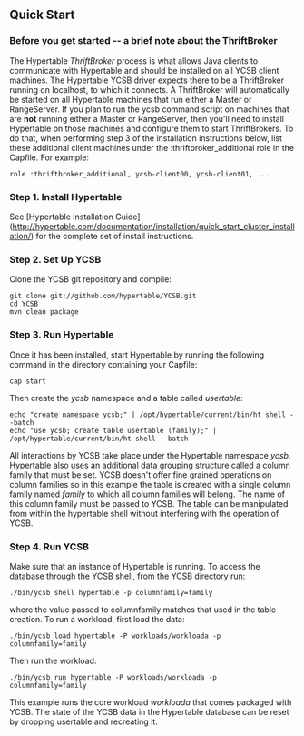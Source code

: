 ## Quick Start


### Before you get started -- a brief note about the ThriftBroker

The Hypertable _ThriftBroker_ process is what allows Java clients to communicate
with Hypertable and should be installed on all YCSB client machines.  The
Hypertable YCSB driver expects there to be a ThriftBroker running on localhost,
to which it connects.  A ThriftBroker will automatically be started on all
Hypertable machines that run either a Master or RangeServer.  If you plan to run
the ycsb command script on machines that are **not** running either a Master or
RangeServer, then you'll need to install Hypertable on those machines and
configure them to start ThriftBrokers.  To do that, when performing step 3 of
the installation instructions below, list these additional client machines under
the :thriftbroker_additional role in the Capfile.  For example:

    role :thriftbroker_additional, ycsb-client00, ycsb-client01, ...


### Step 1. Install Hypertable

See [Hypertable Installation Guide]
(http://hypertable.com/documentation/installation/quick_start_cluster_installation/)
for the complete set of install instructions.


### Step 2. Set Up YCSB

Clone the YCSB git repository and compile:

    git clone git://github.com/hypertable/YCSB.git
    cd YCSB
    mvn clean package


### Step 3. Run Hypertable

Once it has been installed, start Hypertable by running the following command in
the directory containing your Capfile:

    cap start

Then create the _ycsb_ namespace and a table called _usertable_:

    echo "create namespace ycsb;" | /opt/hypertable/current/bin/ht shell --batch
    echo "use ycsb; create table usertable (family);" | /opt/hypertable/current/bin/ht shell --batch

All interactions by YCSB take place under the Hypertable namespace *ycsb*.
Hypertable also uses an additional data grouping structure called a column
family that must be set. YCSB doesn't offer fine grained operations on column
families so in this example the table is created with a single column family
named _family_ to which all column families will belong.  The name of this
column family must be passed to YCSB. The table can be manipulated from within
the hypertable shell without interfering with the operation of YCSB. 


### Step 4. Run YCSB

Make sure that an instance of Hypertable is running. To access the database
through the YCSB shell, from the YCSB directory run:

    ./bin/ycsb shell hypertable -p columnfamily=family

where the value passed to columnfamily matches that used in the table
creation. To run a workload, first load the data:

    ./bin/ycsb load hypertable -P workloads/workloada -p columnfamily=family

Then run the workload:

    ./bin/ycsb run hypertable -P workloads/workloada -p columnfamily=family

This example runs the core workload _workloada_ that comes packaged with YCSB.
The state of the YCSB data in the Hypertable database can be reset by dropping
usertable and recreating it.
